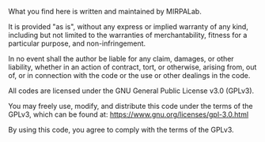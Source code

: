 What you find here is written and maintained by MIRPALab.

It is provided "as is", without any express or implied warranty of any kind, including but not limited to the warranties of merchantability, fitness for a particular purpose, and non-infringement.

In no event shall the author be liable for any claim, damages, or other liability, whether in an action of contract, tort, or otherwise, arising from, out of, or in connection with the code or the use or other dealings in the code.

All codes are licensed under the GNU General Public License v3.0 (GPLv3).

You may freely use, modify, and distribute this code under the terms of the GPLv3, which can be found at: https://www.gnu.org/licenses/gpl-3.0.html

By using this code, you agree to comply with the terms of the GPLv3.
